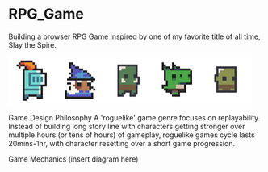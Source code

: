 # RPG_Game

Building a browser RPG Game inspired by one of my favorite title of all time, Slay the Spire.

![](https://github.com/rudylimxl/RPG_Game/blob/main/assets/knight.gif)![](https://github.com/rudylimxl/RPG_Game/blob/main/assets/wizard.gif)![](https://github.com/rudylimxl/RPG_Game/blob/main/assets/orc96.gif)![](https://github.com/rudylimxl/RPG_Game/blob/main/assets/lizard.gif)![](https://github.com/rudylimxl/RPG_Game/blob/main/assets/goblin.gif)

Game Design Philosophy
A 'roguelike' game genre focuses on replayability. Instead of building long story line with characters getting stronger over multiple hours (or tens of hours) of gameplay, roguelike games cycle lasts 20mins-1hr, with character resetting over a short game progression.

Game Mechanics
(insert diagram here)
